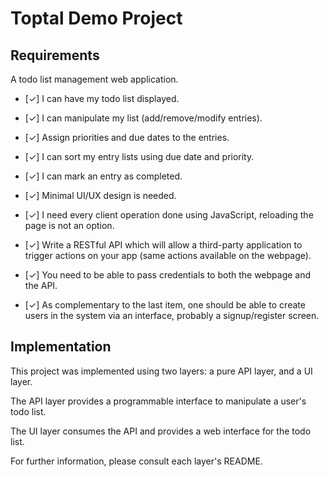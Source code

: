 # Toptal Demo Project

## Requirements

A todo list management web application.

 - [✓] I can have my todo list displayed.

 - [✓] I can manipulate my list (add/remove/modify entries).

 - [✓] Assign priorities and due dates to the entries.

 - [✓] I can sort my entry lists using due date and priority.

 - [✓] I can mark an entry as completed.

 - [✓] Minimal UI/UX design is needed.

 - [✓] I need every client operation done using JavaScript, reloading the page is not an option.
 
 - [✓] Write a RESTful API which will allow a third-party application to trigger actions on your app (same actions available on the webpage).
 
 - [✓] You need to be able to pass credentials to both the webpage and the API.
 
 - [✓] As complementary to the last item, one should be able to create users in the system via an interface, probably a signup/register screen.

## Implementation

This project was implemented using two layers: a pure API layer, and a UI layer.

The API layer provides a programmable interface to manipulate a user's todo list.

The UI layer consumes the API and provides a web interface for the todo list.

For further information, please consult each layer's README.
